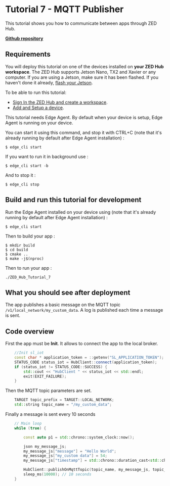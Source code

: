 # Tutorial 7 - MQTT Publisher

This tutorial shows you how to communicate between apps through ZED Hub.

[**Github repository**](https://github.com/stereolabs/zed-hub-examples/tree/main/tutorials/tutorial_07_mqtt_publisher)

## Requirements
You will deploy this tutorial on one of the devices installed on **your ZED Hub workspace**. The ZED Hub supports Jetson Nano, TX2 and Xavier or any computer. If you are using a Jetson, make sure it has been flashed. If you haven't done it already, [flash your Jetson](https://docs.nvidia.com/sdk-manager/install-with-sdkm-jetson/index.html).

To be able to run this tutorial:
- [Sign In the ZED Hub and create a workspace](https://www.stereolabs.com/docs/cloud/overview/get-started/).
- [Add and Setup a device](https://www.stereolabs.com/docs/cloud/overview/get-started/#add-a-camera).

This tutorial needs Edge Agent. By default when your device is setup, Edge Agent is running on your device.

You can start it using this command, and stop it with CTRL+C (note that it's already running by default after Edge Agent installation) :
```
$ edge_cli start
```

If you want to run it in background use :
```
$ edge_cli start -b
```

And to stop it :
```
$ edge_cli stop
```

## Build and run this tutorial for development

Run the Edge Agent installed on your device using (note that it's already running by default after Edge Agent installation) :
```
$ edge_cli start
```

Then to build your app :
```
$ mkdir build
$ cd build
$ cmake ..
$ make -j$(nproc)
```

Then to run your app :
```
./ZED_Hub_Tutorial_7
```

## What you should see after deployment

The app publishes a basic message on the MQTT topic `/v1/local_network/my_custom_data`. A log is published each time a message is sent.

## Code overview

First the app must be **Init**. It allows to connect the app to the local broker.

```c++
    //Init sl_iot
    const char * application_token = ::getenv("SL_APPLICATION_TOKEN");
    STATUS_CODE status_iot = HubClient::connect(application_token);
    if (status_iot != STATUS_CODE::SUCCESS) {
        std::cout << "HubClient " << status_iot << std::endl;
        exit(EXIT_FAILURE);
    }
```
Then the MQTT topic parameters are set.
```c++
    TARGET topic_prefix = TARGET::LOCAL_NETWORK;
    std::string topic_name = "/my_custom_data";
```

Finally a message is sent every 10 seconds
```c++
    // Main loop
    while (true) {

        const auto p1 = std::chrono::system_clock::now();

        json my_message_js;
        my_message_js["message"] = "Hello World";
        my_message_js["my_custom data"] = 54;
        my_message_js["timestamp"] = std::chrono::duration_cast<std::chrono::seconds>(p1.time_since_epoch()).count();

        HubClient::publishOnMqttTopic(topic_name, my_message_js, topic_prefix);
        sleep_ms(10000); // 10 seconds
    }
```

